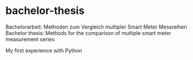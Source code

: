 # bachelor-thesis

Bachelorarbeit: Methoden zum Vergleich multipler Smart Meter Messreihen
Bachelor thesis: Methods for the comparison of multiple smart meter measurement series

My first experience with Python 
